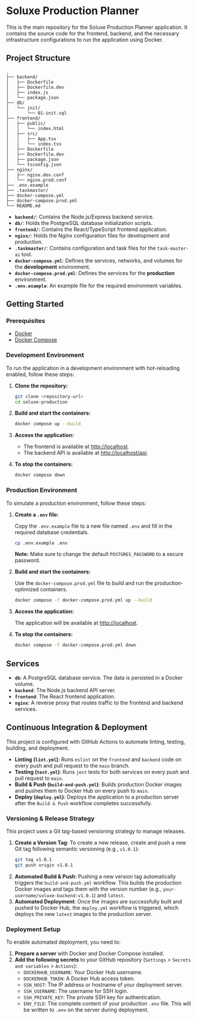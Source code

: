 # Soluxe Production Planner

This is the main repository for the Soluxe Production Planner application. It contains the source code for the frontend, backend, and the necessary infrastructure configurations to run the application using Docker.

## Project Structure

```
.
├── backend/
│   ├── Dockerfile
│   ├── Dockerfile.dev
│   ├── index.js
│   └── package.json
├── db/
│   └── init/
│       └── 01-init.sql
├── frontend/
│   ├── public/
│   │   └── index.html
│   ├── src/
│   │   ├── App.tsx
│   │   └── index.tsx
│   ├── Dockerfile
│   ├── Dockerfile.dev
│   ├── package.json
│   └── tsconfig.json
├── nginx/
│   ├── nginx.dev.conf
│   └── nginx.prod.conf
├── .env.example
├── .taskmaster/
├── docker-compose.yml
├── docker-compose.prod.yml
└── README.md
```

- **`backend/`**: Contains the Node.js/Express backend service.
- **`db/`**: Holds the PostgreSQL database initialization scripts.
- **`frontend/`**: Contains the React/TypeScript frontend application.
- **`nginx/`**: Holds the Nginx configuration files for development and production.
- **`.taskmaster/`**: Contains configuration and task files for the `task-master-ai` tool.
- **`docker-compose.yml`**: Defines the services, networks, and volumes for the **development** environment.
- **`docker-compose.prod.yml`**: Defines the services for the **production** environment.
- **`.env.example`**: An example file for the required environment variables.

## Getting Started

### Prerequisites

- [Docker](https://www.docker.com/get-started)
- [Docker Compose](https://docs.docker.com/compose/install/)

### Development Environment

To run the application in a development environment with hot-reloading enabled, follow these steps:

1.  **Clone the repository:**

    ```sh
    git clone <repository-url>
    cd soluxe-production
    ```

2.  **Build and start the containers:**

    ```sh
    docker compose up --build
    ```

3.  **Access the application:**

    - The frontend is available at [http://localhost](http://localhost).
    - The backend API is available at [http://localhost/api](http://localhost/api).

4.  **To stop the containers:**
    ```sh
    docker compose down
    ```

### Production Environment

To simulate a production environment, follow these steps:

1.  **Create a `.env` file:**

    Copy the `.env.example` file to a new file named `.env` and fill in the required database credentials.

    ```sh
    cp .env.example .env
    ```

    **Note:** Make sure to change the default `POSTGRES_PASSWORD` to a secure password.

2.  **Build and start the containers:**

    Use the `docker-compose.prod.yml` file to build and run the production-optimized containers.

    ```sh
    docker compose -f docker-compose.prod.yml up --build
    ```

3.  **Access the application:**

    The application will be available at [http://localhost](http://localhost).

4.  **To stop the containers:**
    ```sh
    docker compose -f docker-compose.prod.yml down
    ```

## Services

- **`db`**: A PostgreSQL database service. The data is persisted in a Docker volume.
- **`backend`**: The Node.js backend API server.
- **`frontend`**: The React frontend application.
- **`nginx`**: A reverse proxy that routes traffic to the frontend and backend services.

## Continuous Integration & Deployment

This project is configured with GitHub Actions to automate linting, testing, building, and deployment.

- **Linting (`lint.yml`)**: Runs `eslint` on the `frontend` and `backend` code on every push and pull request to the `main` branch.
- **Testing (`test.yml`)**: Runs `jest` tests for both services on every push and pull request to `main`.
- **Build & Push (`build-and-push.yml`)**: Builds production Docker images and pushes them to Docker Hub on every push to `main`.
- **Deploy (`deploy.yml`)**: Deploys the application to a production server after the `Build & Push` workflow completes successfully.

### Versioning & Release Strategy

This project uses a Git tag-based versioning strategy to manage releases.

1.  **Create a Version Tag**: To create a new release, create and push a new Git tag following semantic versioning (e.g., `v1.0.1`):
    ```bash
    git tag v1.0.1
    git push origin v1.0.1
    ```
2.  **Automated Build & Push**: Pushing a new version tag automatically triggers the `build-and-push.yml` workflow. This builds the production Docker images and tags them with the version number (e.g., `your-username/soluxe-backend:v1.0.1`) and `latest`.
3.  **Automated Deployment**: Once the images are successfully built and pushed to Docker Hub, the `deploy.yml` workflow is triggered, which deploys the new `latest` images to the production server.

### Deployment Setup

To enable automated deployment, you need to:

1.  **Prepare a server** with Docker and Docker Compose installed.
2.  **Add the following secrets** to your GitHub repository (`Settings` > `Secrets and variables` > `Actions`):
    - `DOCKERHUB_USERNAME`: Your Docker Hub username.
    - `DOCKERHUB_TOKEN`: A Docker Hub access token.
    - `SSH_HOST`: The IP address or hostname of your deployment server.
    - `SSH_USERNAME`: The username for SSH login.
    - `SSH_PRIVATE_KEY`: The private SSH key for authentication.
    - `ENV_FILE`: The complete content of your production `.env` file. This will be written to `.env` on the server during deployment.
